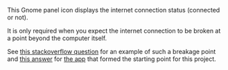 This Gnome panel icon displays the internet connection status (connected or not).

It is only required when you expect the internet connection to be broken at a point beyond the computer itself.

See [this stackoverflow question](http://stackoverflow.com/questions/6094506/simple-gnome-panel-applet-in-python) for an example of such a breakage point and [this answer](http://stackoverflow.com/questions/6094506/simple-gnome-panel-applet-in-python/6188423#6188423) for [the app](http://gitorious.org/tomate/) that formed the starting point for this project.
